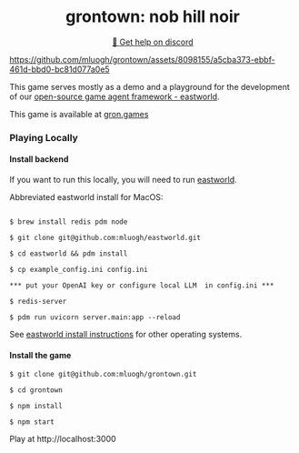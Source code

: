 <h1 align="center">grontown: nob hill noir</h1>

<p align="center">
  <a href="https://discord.gg/9V5URE9f4T">💬 Get help on discord</a>
</p>

https://github.com/mluogh/grontown/assets/8098155/a5cba373-ebbf-461d-bbd0-bc81d077a0e5

This game serves mostly as a demo and a playground for the development of our
[open-source game agent framework - eastworld](https://github.com/mluogh/eastworld).

This game is available at [gron.games](https://www.gron.games)

### Playing Locally

#### Install backend

If you want to run this locally, you will need to run
[eastworld](https://github.com/mluogh/eastworld).

Abbreviated eastworld install for MacOS:

```

$ brew install redis pdm node

$ git clone git@github.com:mluogh/eastworld.git

$ cd eastworld && pdm install

$ cp example_config.ini config.ini

*** put your OpenAI key or configure local LLM  in config.ini ***

$ redis-server

$ pdm run uvicorn server.main:app --reload
```

See
[eastworld install instructions](https://github.com/mluogh/eastworld#installation)
for other operating systems.

#### Install the game

```
$ git clone git@github.com:mluogh/grontown.git

$ cd grontown

$ npm install

$ npm start
```

Play at http://localhost:3000
